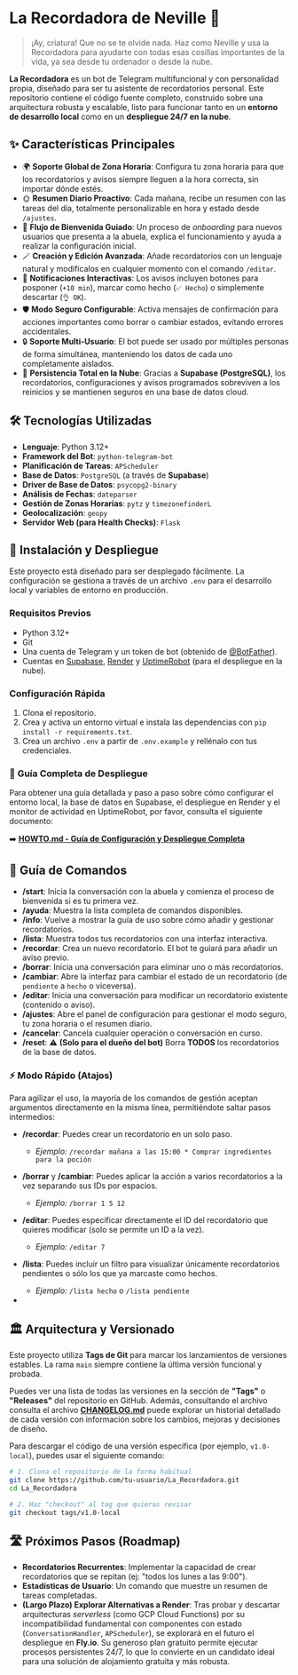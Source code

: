 # La Recordadora de Neville 👵

> ¡Ay, criatura! Que no se te olvide nada. Haz como Neville y usa la Recordadora para ayudarte con todas esas cosillas importantes de la vida, ya sea desde tu ordenador o desde la nube.

**La Recordadora** es un bot de Telegram multifuncional y con personalidad propia, diseñado para ser tu asistente de recordatorios personal. Este repositorio contiene el código fuente completo, construido sobre una arquitectura robusta y escalable, listo para funcionar tanto en un **entorno de desarrollo local** como en un **despliegue 24/7 en la nube**.

## ✨ Características Principales

-   🌍 **Soporte Global de Zona Horaria**: Configura tu zona horaria para que los recordatorios y avisos siempre lleguen a la hora correcta, sin importar dónde estés.
-   🌞 **Resumen Diario Proactivo**: Cada mañana, recibe un resumen con las tareas del día, totalmente personalizable en hora y estado desde `/ajustes`.
-   🚀 **Flujo de Bienvenida Guiado**: Un proceso de *onboarding* para nuevos usuarios que presenta a la abuela, explica el funcionamiento y ayuda a realizar la configuración inicial.
-   🪄 **Creación y Edición Avanzada**: Añade recordatorios con un lenguaje natural y modifícalos en cualquier momento con el comando `/editar`.
-   🔔 **Notificaciones Interactivas**: Los avisos incluyen botones para posponer (`+10 min`), marcar como hecho (`✅ Hecho`) o simplemente descartar (`👌 OK`).
-   🛡️ **Modo Seguro Configurable**: Activa mensajes de confirmación para acciones importantes como borrar o cambiar estados, evitando errores accidentales.
-   🔒 **Soporte Multi-Usuario**: El bot puede ser usado por múltiples personas de forma simultánea, manteniendo los datos de cada uno completamente aislados.
-   💾 **Persistencia Total en la Nube**: Gracias a **Supabase (PostgreSQL)**, los recordatorios, configuraciones y avisos programados sobreviven a los reinicios y se mantienen seguros en una base de datos cloud.

## 🛠️ Tecnologías Utilizadas

-   **Lenguaje**: Python 3.12+
-   **Framework del Bot**: `python-telegram-bot`
-   **Planificación de Tareas**: `APScheduler`
-   **Base de Datos**: `PostgreSQL` (a través de **Supabase**)
-   **Driver de Base de Datos**: `psycopg2-binary`
-   **Análisis de Fechas**: `dateparser`
-   **Gestión de Zonas Horarias**: `pytz` y `timezonefinderL`
-   **Geolocalización**: `geopy`
-   **Servidor Web (para Health Checks)**: `Flask`

## 🚀 Instalación y Despliegue

Este proyecto está diseñado para ser desplegado fácilmente. La configuración se gestiona a través de un archivo `.env` para el desarrollo local y variables de entorno en producción.

### Requisitos Previos
-   Python 3.12+
-   Git
-   Una cuenta de Telegram y un token de bot (obtenido de [@BotFather](https://t.me/BotFather)).
-   Cuentas en [Supabase](https://supabase.com/), [Render](https://render.com/) y [UptimeRobot](https://uptimerobot.com/) (para el despliegue en la nube).

### Configuración Rápida
1.  Clona el repositorio.
2.  Crea y activa un entorno virtual e instala las dependencias con `pip install -r requirements.txt`.
3.  Crea un archivo `.env` a partir de `.env.example` y rellénalo con tus credenciales.

### 📖 **Guía Completa de Despliegue**

Para obtener una guía detallada y paso a paso sobre cómo configurar el entorno local, la base de datos en Supabase, el despliegue en Render y el monitor de actividad en UptimeRobot, por favor, consulta el siguiente documento:

➡️ **[HOWTO.md - Guía de Configuración y Despliegue Completa](HOWTO.md)**

## 📖 Guía de Comandos
   
-   **/start**: Inicia la conversación con la abuela y comienza el proceso de bienvenida si es tu primera vez.
-   **/ayuda**: Muestra la lista completa de comandos disponibles.
-   **/info**: Vuelve a mostrar la guía de uso sobre cómo añadir y gestionar recordatorios.
-   **/lista**: Muestra todos tus recordatorios con una interfaz interactiva.
-   **/recordar**: Crea un nuevo recordatorio. El bot te guiará para añadir un aviso previo.
-   **/borrar**: Inicia una conversación para eliminar uno o más recordatorios.
-   **/cambiar**: Abre la interfaz para cambiar el estado de un recordatorio (de `pendiente` a `hecho` o viceversa).
-   **/editar**: Inicia una conversación para modificar un recordatorio existente (contenido o aviso).
-   **/ajustes**: Abre el panel de configuración para gestionar el modo seguro, tu zona horaria o el resumen diario.
-   **/cancelar**: Cancela cualquier operación o conversación en curso.
-   **/reset**: ⚠️ **(Solo para el dueño del bot)** Borra **TODOS** los recordatorios de la base de datos.

### ⚡ Modo Rápido (Atajos)

Para agilizar el uso, la mayoría de los comandos de gestión aceptan argumentos directamente en la misma línea, permitiéndote saltar pasos intermedios:

-   **/recordar**: Puedes crear un recordatorio en un solo paso.
    -   *Ejemplo:* `/recordar mañana a las 15:00 * Comprar ingredientes para la poción`

-   **/borrar** y **/cambiar**: Puedes aplicar la acción a varios recordatorios a la vez separando sus IDs por espacios.
    -   *Ejemplo:* `/borrar 1 5 12`

-   **/editar**: Puedes especificar directamente el ID del recordatorio que quieres modificar (solo se permite un ID a la vez).
    -   *Ejemplo:* `/editar 7`
  
-   **/lista**: Puedes incluir un filtro para visualizar únicamente recordatorios pendientes o sólo los que ya marcaste como hechos.
    -   *Ejemplo:* `/lista hecho` o `/lista pendiente`
-   

## 🏛️ Arquitectura y Versionado

Este proyecto utiliza **Tags de Git** para marcar los lanzamientos de versiones estables. La rama `main` siempre contiene la última versión funcional y probada.

Puedes ver una lista de todas las versiones en la sección de **"Tags"** o **"Releases"** del repositorio en GitHub. Además, consultando el archivo consulta el archivo **[CHANGELOG.md](CHANGELOG.md)** puede explorar un historial detallado de cada versión con información sobre los cambios, mejoras y decisiones de diseño.

Para descargar el código de una versión específica (por ejemplo, `v1.0-local`), puedes usar el siguiente comando:
```bash
# 1. Clona el repositorio de la forma habitual
git clone https://github.com/tu-usuario/La_Recordadora.git
cd La_Recordadora

# 2. Haz "checkout" al tag que quieras revisar
git checkout tags/v1.0-local
```

## 🛣️ Próximos Pasos (Roadmap)

-   **Recordatorios Recurrentes**: Implementar la capacidad de crear recordatorios que se repitan (ej: "todos los lunes a las 9:00").
-   **Estadísticas de Usuario**: Un comando que muestre un resumen de tareas completadas.
-   **(Largo Plazo) Explorar Alternativas a Render**: Tras probar y descartar arquitecturas *serverless* (como GCP Cloud Functions) por su incompatibilidad fundamental con componentes con estado (`ConversationHandler`, `APScheduler`), se explorará en el futuro el despliegue en **Fly.io**. Su generoso plan gratuito permite ejecutar procesos persistentes 24/7, lo que lo convierte en un candidato ideal para una solución de alojamiento gratuita y más robusta.